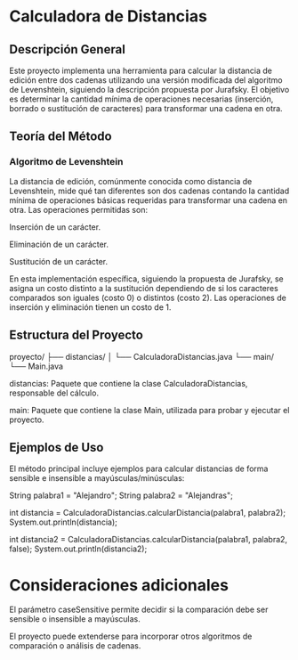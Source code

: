 # Calculadora de Distancias

## Descripción General

Este proyecto implementa una herramienta para calcular la distancia de edición entre dos cadenas utilizando una versión modificada del algoritmo de Levenshtein, siguiendo la descripción propuesta por Jurafsky. El objetivo es determinar la cantidad mínima de operaciones necesarias (inserción, borrado o sustitución de caracteres) para transformar una cadena en otra.

## Teoría del Método

### Algoritmo de Levenshtein

La distancia de edición, comúnmente conocida como distancia de Levenshtein, mide qué tan diferentes son dos cadenas contando la cantidad mínima de operaciones básicas requeridas para transformar una cadena en otra. Las operaciones permitidas son:

Inserción de un carácter.

Eliminación de un carácter.

Sustitución de un carácter.

En esta implementación específica, siguiendo la propuesta de Jurafsky, se asigna un costo distinto a la sustitución dependiendo de si los caracteres comparados son iguales (costo 0) o distintos (costo 2). Las operaciones de inserción y eliminación tienen un costo de 1.

## Estructura del Proyecto

proyecto/
├── distancias/
│   └── CalculadoraDistancias.java
└── main/
    └── Main.java

distancias: Paquete que contiene la clase CalculadoraDistancias, responsable del cálculo.

main: Paquete que contiene la clase Main, utilizada para probar y ejecutar el proyecto.

## Ejemplos de Uso

El método principal incluye ejemplos para calcular distancias de forma sensible e insensible a mayúsculas/minúsculas:

String palabra1 = "Alejandro";
String palabra2 = "Alejandras";

int distancia = CalculadoraDistancias.calcularDistancia(palabra1, palabra2);
System.out.println(distancia);

int distancia2 = CalculadoraDistancias.calcularDistancia(palabra1, palabra2, false);
System.out.println(distancia2);

# Consideraciones adicionales

El parámetro caseSensitive permite decidir si la comparación debe ser sensible o insensible a mayúsculas.

El proyecto puede extenderse para incorporar otros algoritmos de comparación o análisis de cadenas.